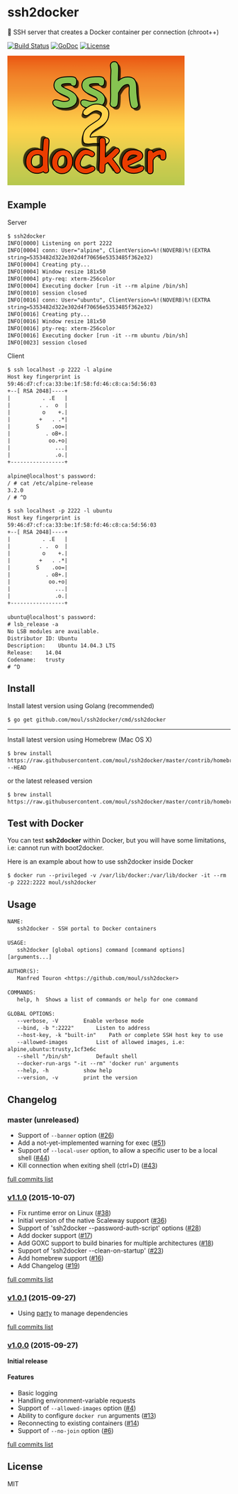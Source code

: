 # ssh2docker
:wrench: SSH server that creates a Docker container per connection (chroot++)

[![Build Status](https://travis-ci.org/moul/ssh2docker.svg?branch=master)](https://travis-ci.org/moul/ssh2docker)
[![GoDoc](https://godoc.org/github.com/moul/ssh2docker?status.svg)](https://godoc.org/github.com/moul/ssh2docker)
[![License](https://img.shields.io/github/license/moul/ssh2docker.svg)](https://github.com/moul/ssh2docker/blob/master/LICENSE)

![](https://raw.githubusercontent.com/moul/ssh2docker/master/resources/ssh2docker.png)

## Example

Server

```console
$ ssh2docker
INFO[0000] Listening on port 2222
INFO[0004] conn: User="alpine", ClientVersion=%!(NOVERB)%!(EXTRA string=5353482d322e302d4f70656e5353485f362e32)
INFO[0004] Creating pty...
INFO[0004] Window resize 181x50
INFO[0004] pty-req: xterm-256color
INFO[0004] Executing docker [run -it --rm alpine /bin/sh]
INFO[0010] session closed
INFO[0016] conn: User="ubuntu", ClientVersion=%!(NOVERB)%!(EXTRA string=5353482d322e302d4f70656e5353485f362e32)
INFO[0016] Creating pty...
INFO[0016] Window resize 181x50
INFO[0016] pty-req: xterm-256color
INFO[0016] Executing docker [run -it --rm ubuntu /bin/sh]
INFO[0023] session closed
```

Client

```console
$ ssh localhost -p 2222 -l alpine
Host key fingerprint is 59:46:d7:cf:ca:33:be:1f:58:fd:46:c8:ca:5d:56:03
+--[ RSA 2048]----+
|          . .E   |
|         . .  o  |
|          o    +.|
|         +   . .*|
|        S    .oo=|
|           . oB+.|
|            oo.+o|
|              ...|
|              .o.|
+-----------------+

alpine@localhost's password:
/ # cat /etc/alpine-release
3.2.0
/ # ^D
```

```console
$ ssh localhost -p 2222 -l ubuntu
Host key fingerprint is 59:46:d7:cf:ca:33:be:1f:58:fd:46:c8:ca:5d:56:03
+--[ RSA 2048]----+
|          . .E   |
|         . .  o  |
|          o    +.|
|         +   . .*|
|        S    .oo=|
|           . oB+.|
|            oo.+o|
|              ...|
|              .o.|
+-----------------+

ubuntu@localhost's password:
# lsb_release -a
No LSB modules are available.
Distributor ID:	Ubuntu
Description:	Ubuntu 14.04.3 LTS
Release:	14.04
Codename:	trusty
# ^D
```

## Install

Install latest version using Golang (recommended)

```console
$ go get github.com/moul/ssh2docker/cmd/ssh2docker
```

---

Install latest version using Homebrew (Mac OS X)

```console
$ brew install https://raw.githubusercontent.com/moul/ssh2docker/master/contrib/homebrew/assh.rb --HEAD

```

or the latest released version

```console
$ brew install https://raw.githubusercontent.com/moul/ssh2docker/master/contrib/homebrew/assh.rb

```

## Test with Docker

You can test **ssh2docker** within Docker, but you will have some limitations, i.e: cannot run with boot2docker.

Here is an example about how to use ssh2docker inside Docker

```console
$ docker run --privileged -v /var/lib/docker:/var/lib/docker -it --rm -p 2222:2222 moul/ssh2docker
```

## Usage

```
NAME:
   ssh2docker - SSH portal to Docker containers

USAGE:
   ssh2docker [global options] command [command options] [arguments...]

AUTHOR(S):
   Manfred Touron <https://github.com/moul/ssh2docker>

COMMANDS:
   help, h	Shows a list of commands or help for one command

GLOBAL OPTIONS:
   --verbose, -V		Enable verbose mode
   --bind, -b ":2222"		Listen to address
   --host-key, -k "built-in"	Path or complete SSH host key to use
   --allowed-images 		List of allowed images, i.e: alpine,ubuntu:trusty,1cf3e6c
   --shell "/bin/sh"		Default shell
   --docker-run-args "-it --rm"	'docker run' arguments
   --help, -h			show help
   --version, -v		print the version
```

## Changelog

### master (unreleased)

* Support of `--banner` option ([#26](https://github.com/moul/ssh2docker/issues/26))
* Add a not-yet-implemented warning for exec ([#51](https://github.com/moul/ssh2docker/issues/51))
* Support of `--local-user` option, to allow a specific user to be a local shell ([#44](https://github.com/moul/ssh2docker/issues/44))
* Kill connection when exiting shell (ctrl+D) ([#43](https://github.com/moul/ssh2docker/issues/43))

[full commits list](https://github.com/moul/ssh2docker/compare/v1.1.0...master)

### [v1.1.0](https://github.com/moul/ssh2docker/releases/tag/v1.1.0) (2015-10-07)

* Fix runtime error on Linux ([#38](https://github.com/moul/ssh2docker/issues/38))
* Initial version of the native Scaleway support ([#36](https://github.com/moul/ssh2docker/issues/36))
* Support of 'ssh2docker --password-auth-script' options ([#28](https://github.com/moul/ssh2docker/issues/28))
* Add docker support ([#17](https://github.com/moul/ssh2docker/issues/17))
* Add GOXC support to build binaries for multiple architectures ([#18](https://github.com/moul/ssh2docker/issues/18))
* Support of 'ssh2docker --clean-on-startup' ([#23](https://github.com/moul/ssh2docker/issues/23))
* Add homebrew support ([#16](https://github.com/moul/ssh2docker/issues/16))
* Add Changelog ([#19](https://github.com/moul/ssh2docker/issues/19))

[full commits list](https://github.com/moul/ssh2docker/compare/v1.0.1...v1.1.0)

### [v1.0.1](https://github.com/moul/ssh2docker/releases/tag/v1.0.1) (2015-09-27)

* Using [party](https://github.com/mjibson/party) to manage dependencies

[full commits list](https://github.com/moul/ssh2docker/compare/v1.0.0...v1.0.1)

### [v1.0.0](https://github.com/moul/ssh2docker/releases/tag/v1.0.0) (2015-09-27)

**Initial release**

#### Features

* Basic logging
* Handling environment-variable requests
* Support of `--allowed-images` option ([#4](https://github.com/moul/ssh2docker/issues/4))
* Ability to configure `docker run` arguments ([#13](https://github.com/moul/ssh2docker/issues/13))
* Reconnecting to existing containers ([#14](https://github.com/moul/ssh2docker/issues/14))
* Support of `--no-join` option ([#6](https://github.com/moul/ssh2docker/issues/6))

[full commits list](https://github.com/moul/ssh2docker/compare/a398db225cefe1d1de642217be1c06d6c5d721b0...v1.0.0)

## License

MIT
